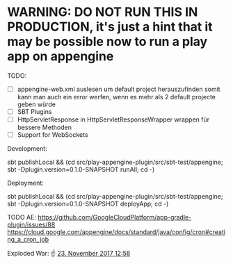 # WARNING: DO NOT RUN THIS IN PRODUCTION, it's just a hint that it may be possible now to run a play app on appengine

TODO:

- [ ] appengine-web.xml auslesen um default project herauszufinden
      somit kann man auch ein error werfen, wenn es mehr als 2 default projecte geben würde
- [ ] SBT Plugins
- [ ] HttpServletResponse in HttpServletResponseWrapper wrappen für bessere Methoden
- [ ] Support for WebSockets

Development:

sbt publishLocal && (cd src/play-appengine-plugin/src/sbt-test/appengine; sbt -Dplugin.version=0.1.0-SNAPSHOT runAll; cd -)

Deployment:

sbt publishLocal && (cd src/play-appengine-plugin/src/sbt-test/appengine; sbt -Dplugin.version=0.1.0-SNAPSHOT deployApp; cd -)


TODO AE:
https://github.com/GoogleCloudPlatform/app-gradle-plugin/issues/88
https://cloud.google.com/appengine/docs/standard/java/config/cron#creating_a_cron_job

Exploded War:
:point_up: [23. November 2017 12:58](https://gitter.im/sbt/sbt?at=5a16b7f6982ea2653fb62a7d)